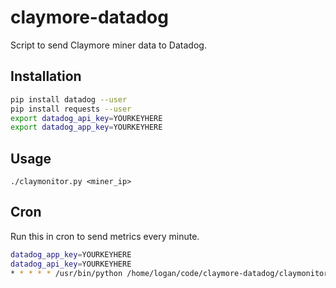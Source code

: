 # claymore-datadog
Script to send Claymore miner data to Datadog.

## Installation
````bash
pip install datadog --user
pip install requests --user
export datadog_api_key=YOURKEYHERE
export datadog_app_key=YOURKEYHERE
````

## Usage
`./claymonitor.py <miner_ip>`


## Cron
Run this in cron to send metrics every minute.

````bash
datadog_app_key=YOURKEYHERE
datadog_api_key=YOURKEYHERE
* * * * * /usr/bin/python /home/logan/code/claymore-datadog/claymonitor.py 192.168.3.240 > ~/claymonitor.log 2>&1
````
